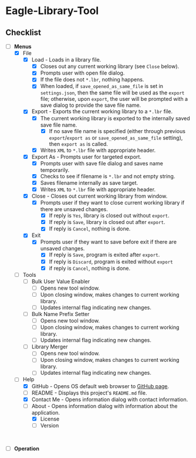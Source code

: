 # Eagle-Library-Tool

## Checklist
- [ ] **Menus**
  - [x] File
    - [x] Load - Loads in a library file.
      - [x] Closes out any current working library (see `Close` below).
      - [x] Prompts user with open file dialog.
      - [x] If the file does not `*.lbr`, nothing happens.
      - [x] When loaded, if `save_opened_as_same_file` is set in `settings.json`, then the same file will be used as the `export` file; otherwise, upon `export`, the user will be prompted with a save dialog to provide the save file name.
    - [x] Export - Exports the current working library to a `*.lbr` file.
      - [x] The current working library is exported to the internally saved save file name.
        - [x] If no save file name is specified (either through previous `export`/`export as` or `save_opened_as_same_file` setting), then `export as` is called.
      - [x] Writes `XML` to `*.lbr` file with appropriate header.
    - [x] Export As - Prompts user for targeted export.
      - [x] Prompts user with save file dialog and saves name temporarily.
      - [x] Checks to see if filename is `*.lbr` and not empty string.
      - [x] Saves filename internally as save target.
      - [x] Writes `XML` to `*.lbr` file with appropriate header.
    - [x] Close - Closes out current working library from window.
      - [x] Prompts user if they want to close current working library if there are unsaved changes.
        - [x] If reply is `Yes`, library is closed out without `export`.
        - [x] If reply is `Save`, library is closed out after `export`.
        - [x] If reply is `Cancel`, nothing is done.
    - [x] Exit
      - [x] Prompts user if they want to save before exit if there are unsaved changes.
        - [x] If reply is `Save`, program is exited after `export`.
        - [x] If reply is `Discard`, program is exited without `export`
        - [x] if reply is `Cancel`, nothing is done.
  - [ ] Tools
    - [ ] Bulk User Value Enabler
      - [ ] Opens new tool window.
      - [ ] Upon closing window, makes changes to current working library.
      - [ ] Updates internal flag indicating new changes.
    - [ ] Bulk Name Prefix Setter
      - [ ] Opens new tool window.
      - [ ] Upon closing window, makes changes to current working library.
      - [ ] Updates internal flag indicating new changes.
    - [ ] Library Merger
      - [ ] Opens new tool window.
      - [ ] Upon closing window, makes changes to current working library.
      - [ ] Updates internal flag indicating new changes.
  - [ ] Help
    - [x] GitHub - Opens OS default web browser to [GitHub page](https://github.com/joebobs0n/Eagle-Library-Tool).
    - [ ] README - Displays this project's `README.md` file.
    - [x] Contact Me - Opens information dialog with contact information.
    - [ ] About - Opens information dialog with information about the application.
      - [X] License
      - [ ] Version

</br>

- [ ] **Operation**